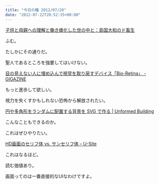```yaml
---
title: "今日の糧 2012/07/20"
date: "2012-07-22T20:52:35+00:00"
---
```


[子供と母親への理解と働き蜂化した世の中と：島国大和のド畜生](http://dochikushow.blog3.fc2.com/blog-entry-2362.html)

ふむ。

たしかにその通りだ。

聖人であるところを強要してはいけない。

  [目の見えない人に埋め込んで視覚を取り戻すデバイス「Bio-Retina」 - GIGAZINE](http://gigazine.net/news/20120719-laser-powered-bionic-eye/)

もっと進歩して欲しい。

視力を失くすかもしれない恐怖から解放されたい。

  [円や多角形をランダムに配置する背景を SVG で作る | Unformed Building](http://unformedbuilding.com/articles/random-geometric-pattern-background-with-svg/)

こんなこともできるのか。

これはぜひやりたい。

  [HD画面のセリフ体 vs. サンセリフ体 – U-Site](http://www.usability.gr.jp/alertbox/web-typography.html)

これはなるほど。

読む価値あり。

画面ってのは一番直接的なUIなわけですよ。

